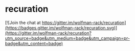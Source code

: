# recuration

[![Join the chat at https://gitter.im/wolfman-rack/recuration](https://badges.gitter.im/wolfman-rack/recuration.svg)](https://gitter.im/wolfman-rack/recuration?utm_source=badge&utm_medium=badge&utm_campaign=pr-badge&utm_content=badge)
